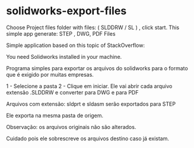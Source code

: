 # solidworks-export-files
Choose Project files folder with files: ( SLDDRW / SL  )  , click start. This simple app generate: STEP , DWG, PDF Files

Simple application based on this topic of StackOverflow:

You need Solidworks installed in your machine.

Programa simples para exportar os arquivos do solidworks para o formato que é exigido por muitas empresas.

1 - Selecione a pasta
2 - Clique em iniciar.
Ele vai abrir cada arquivo extensão .SLDDRW e converter para DWG e para PDF

Arquivos com extensão: sldprt e sldasm
serão exportados para STEP

Ele exporta na mesma pasta de origem.

Observação: os arquivos originais não são alterados.

Cuidado pois ele sobrescreve os arquivos destino caso já existam.

